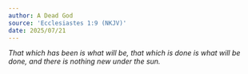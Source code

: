 ```yaml
---
author: A Dead God
source: 'Ecclesiastes 1:9 (NKJV)'
date: 2025/07/21
---
```


_That which has been is what will be, that which is done is what will be done,
and there is nothing new under the sun._
